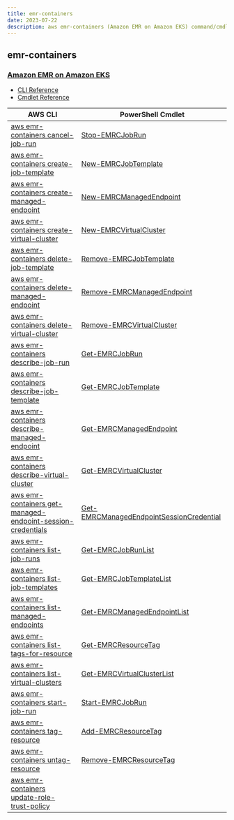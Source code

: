 ```yaml
---
title: emr-containers
date: 2023-07-22
description: aws emr-containers (Amazon EMR on Amazon EKS) command/cmdlet list.
---
```


## emr-containers

### [Amazon EMR on Amazon EKS](https://aws.amazon.com/emr/features/eks/)

* [CLI Reference](https://awscli.amazonaws.com/v2/documentation/api/latest/reference/emr-containers/index.html)
* [Cmdlet Reference](https://docs.aws.amazon.com/powershell/latest/reference/items/EMRContainers_cmdlets.html)

|AWS CLI|PowerShell Cmdlet|
|----|----|
|[aws emr-containers cancel-job-run](https://awscli.amazonaws.com/v2/documentation/api/latest/reference/emr-containers/cancel-job-run.html)|[Stop-EMRCJobRun](https://docs.aws.amazon.com/powershell/latest/reference/items/Stop-EMRCJobRun.html)|
|[aws emr-containers create-job-template](https://awscli.amazonaws.com/v2/documentation/api/latest/reference/emr-containers/create-job-template.html)|[New-EMRCJobTemplate](https://docs.aws.amazon.com/powershell/latest/reference/items/New-EMRCJobTemplate.html)|
|[aws emr-containers create-managed-endpoint](https://awscli.amazonaws.com/v2/documentation/api/latest/reference/emr-containers/create-managed-endpoint.html)|[New-EMRCManagedEndpoint](https://docs.aws.amazon.com/powershell/latest/reference/items/New-EMRCManagedEndpoint.html)|
|[aws emr-containers create-virtual-cluster](https://awscli.amazonaws.com/v2/documentation/api/latest/reference/emr-containers/create-virtual-cluster.html)|[New-EMRCVirtualCluster](https://docs.aws.amazon.com/powershell/latest/reference/items/New-EMRCVirtualCluster.html)|
|[aws emr-containers delete-job-template](https://awscli.amazonaws.com/v2/documentation/api/latest/reference/emr-containers/delete-job-template.html)|[Remove-EMRCJobTemplate](https://docs.aws.amazon.com/powershell/latest/reference/items/Remove-EMRCJobTemplate.html)|
|[aws emr-containers delete-managed-endpoint](https://awscli.amazonaws.com/v2/documentation/api/latest/reference/emr-containers/delete-managed-endpoint.html)|[Remove-EMRCManagedEndpoint](https://docs.aws.amazon.com/powershell/latest/reference/items/Remove-EMRCManagedEndpoint.html)|
|[aws emr-containers delete-virtual-cluster](https://awscli.amazonaws.com/v2/documentation/api/latest/reference/emr-containers/delete-virtual-cluster.html)|[Remove-EMRCVirtualCluster](https://docs.aws.amazon.com/powershell/latest/reference/items/Remove-EMRCVirtualCluster.html)|
|[aws emr-containers describe-job-run](https://awscli.amazonaws.com/v2/documentation/api/latest/reference/emr-containers/describe-job-run.html)|[Get-EMRCJobRun](https://docs.aws.amazon.com/powershell/latest/reference/items/Get-EMRCJobRun.html)|
|[aws emr-containers describe-job-template](https://awscli.amazonaws.com/v2/documentation/api/latest/reference/emr-containers/describe-job-template.html)|[Get-EMRCJobTemplate](https://docs.aws.amazon.com/powershell/latest/reference/items/Get-EMRCJobTemplate.html)|
|[aws emr-containers describe-managed-endpoint](https://awscli.amazonaws.com/v2/documentation/api/latest/reference/emr-containers/describe-managed-endpoint.html)|[Get-EMRCManagedEndpoint](https://docs.aws.amazon.com/powershell/latest/reference/items/Get-EMRCManagedEndpoint.html)|
|[aws emr-containers describe-virtual-cluster](https://awscli.amazonaws.com/v2/documentation/api/latest/reference/emr-containers/describe-virtual-cluster.html)|[Get-EMRCVirtualCluster](https://docs.aws.amazon.com/powershell/latest/reference/items/Get-EMRCVirtualCluster.html)|
|[aws emr-containers get-managed-endpoint-session-credentials](https://awscli.amazonaws.com/v2/documentation/api/latest/reference/emr-containers/get-managed-endpoint-session-credentials.html)|[Get-EMRCManagedEndpointSessionCredential](https://docs.aws.amazon.com/powershell/latest/reference/items/Get-EMRCManagedEndpointSessionCredential.html)|
|[aws emr-containers list-job-runs](https://awscli.amazonaws.com/v2/documentation/api/latest/reference/emr-containers/list-job-runs.html)|[Get-EMRCJobRunList](https://docs.aws.amazon.com/powershell/latest/reference/items/Get-EMRCJobRunList.html)|
|[aws emr-containers list-job-templates](https://awscli.amazonaws.com/v2/documentation/api/latest/reference/emr-containers/list-job-templates.html)|[Get-EMRCJobTemplateList](https://docs.aws.amazon.com/powershell/latest/reference/items/Get-EMRCJobTemplateList.html)|
|[aws emr-containers list-managed-endpoints](https://awscli.amazonaws.com/v2/documentation/api/latest/reference/emr-containers/list-managed-endpoints.html)|[Get-EMRCManagedEndpointList](https://docs.aws.amazon.com/powershell/latest/reference/items/Get-EMRCManagedEndpointList.html)|
|[aws emr-containers list-tags-for-resource](https://awscli.amazonaws.com/v2/documentation/api/latest/reference/emr-containers/list-tags-for-resource.html)|[Get-EMRCResourceTag](https://docs.aws.amazon.com/powershell/latest/reference/items/Get-EMRCResourceTag.html)|
|[aws emr-containers list-virtual-clusters](https://awscli.amazonaws.com/v2/documentation/api/latest/reference/emr-containers/list-virtual-clusters.html)|[Get-EMRCVirtualClusterList](https://docs.aws.amazon.com/powershell/latest/reference/items/Get-EMRCVirtualClusterList.html)|
|[aws emr-containers start-job-run](https://awscli.amazonaws.com/v2/documentation/api/latest/reference/emr-containers/start-job-run.html)|[Start-EMRCJobRun](https://docs.aws.amazon.com/powershell/latest/reference/items/Start-EMRCJobRun.html)|
|[aws emr-containers tag-resource](https://awscli.amazonaws.com/v2/documentation/api/latest/reference/emr-containers/tag-resource.html)|[Add-EMRCResourceTag](https://docs.aws.amazon.com/powershell/latest/reference/items/Add-EMRCResourceTag.html)|
|[aws emr-containers untag-resource](https://awscli.amazonaws.com/v2/documentation/api/latest/reference/emr-containers/untag-resource.html)|[Remove-EMRCResourceTag](https://docs.aws.amazon.com/powershell/latest/reference/items/Remove-EMRCResourceTag.html)|
|[aws emr-containers update-role-trust-policy](https://awscli.amazonaws.com/v2/documentation/api/latest/reference/emr-containers/update-role-trust-policy.html)||

